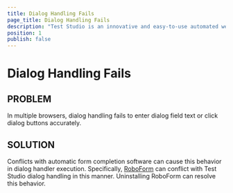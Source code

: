 ```yaml
---
title: Dialog Handling Fails
page_title: Dialog Handling Fails
description: "Test Studio is an innovative and easy-to-use automated web, WPF and load testing solution. Test Studio tests support essential technologies like ASP.NET AJAX, Silverlight, PHP and MVC. HTML5, Testing framework, functional testing, performance testing, load testing, exploratory testing, manual testing."
position: 1
publish: false
---
```

# Dialog Handling Fails

## PROBLEM

In multiple browsers, dialog handling fails to enter dialog field text or click dialog buttons accurately.

## SOLUTION

Conflicts with automatic form completion software can cause this behavior in dialog handler execution. Specifically, <a href="http://www.roboform.com/" target="_blank">RoboForm</a> can conflict with Test Studio dialog handling in this manner. Uninstalling RoboForm can resolve this behavior.